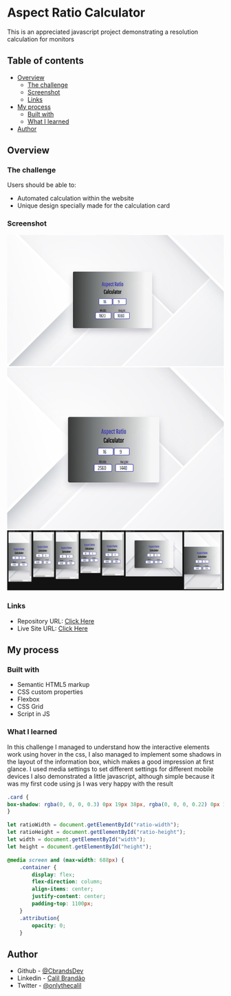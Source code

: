 # Aspect Ratio Calculator

This is an appreciated javascript project demonstrating a resolution calculation for monitors

## Table of contents

- [Overview](#overview)
  - [The challenge](#the-challenge)
  - [Screenshot](#screenshot)
  - [Links](#links)
- [My process](#my-process)
  - [Built with](#built-with)
  - [What I learned](#what-i-learned)
- [Author](#author)

## Overview

### The challenge

Users should be able to:

- Automated calculation within the website
- Unique design specially made for the calculation card

### Screenshot

![](./assets/css/images/screenshot1.png)
![](./assets/css/images/screenshot2.png)
![](./assets/css/images/screenshotmobile.png)



### Links

- Repository URL: [Click Here](https://github.com/CBrandsDev/Aspect-Ratio-Calculator)
- Live Site URL: [Click Here](https://cbrandsdev.github.io/Aspect-Ratio-Calculator)

## My process

### Built with

- Semantic HTML5 markup
- CSS custom properties
- Flexbox
- CSS Grid
- Script in JS


### What I learned

In this challenge I managed to understand how the interactive elements work using hover in the css, I also managed to implement some shadows in the layout of the information box, which makes a good impression at first glance. 
I used media settings to set different settings for different mobile devices
I also demonstrated a little javascript, although simple because it was my first code using js I was very happy with the result

```css
.card {
box-shadow: rgba(0, 0, 0, 0.3) 0px 19px 38px, rgba(0, 0, 0, 0.22) 0px 15px 12px;
}
```
```js
let ratioWidth = document.getElementById("ratio-width");
let ratioHeight = document.getElementById("ratio-height");
let width = document.getElementById("width");
let height = document.getElementById("height");
```
```css
@media screen and (max-width: 688px) {
    .container {
        display: flex;
        flex-direction: column;
        align-items: center;
        justify-content: center;
        padding-top: 1100px;
    }
    .attribution{
        opacity: 0;
    }
```


## Author

- Github - [@CbrandsDev](https://github.com/CBrandsDev)
- Linkedin - [Calil Brandão](https://www.linkedin.com/in/calil-brand%C3%A3o/)
- Twitter - [@onlythecalil](https://twitter.com/onlythecalil)


